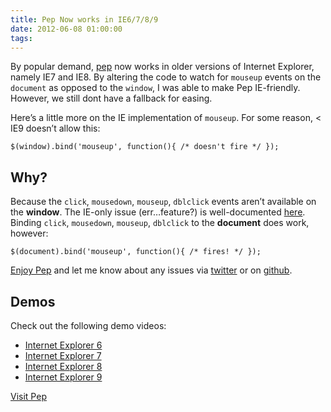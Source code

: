 ```yaml
---
title: Pep Now works in IE6/7/8/9
date: 2012-06-08 01:00:00
tags:
---
```


<p>By popular demand, <a href='http://pep.briangonzalez.org'>pep</a> now works in older versions of Internet Explorer, namely IE7 and IE8. By altering the code to watch for <code>mouseup</code> events on the <code>document</code> as opposed to the <code>window</code>, I was able to make Pep IE-friendly. However, we still dont have a fallback for easing.</p>

<p>Here&#8217;s a little more on the IE implementation of <code>mouseup</code>. For some reason, &lt; IE9 doesn&#8217;t allow this:</p>

<pre lang='javascript'><code class='javascript' lang='javascript'>$(window).bind(&#39;mouseup&#39;, function(){ /* doesn&#39;t fire */ });</code></pre>

<h2 id='why'>Why?</h2>

<p>Because the <code>click</code>, <code>mousedown</code>, <code>mouseup</code>, <code>dblclick</code> events aren&#8217;t available on the <strong>window</strong>. The IE-only issue (err&#8230;feature?) is well-documented <a href='http://www.quirksmode.org/dom/events/click.html'>here</a>. Binding <code>click</code>, <code>mousedown</code>, <code>mouseup</code>, <code>dblclick</code> to the <strong>document</strong> does work, however:</p>

<pre lang='javascript'><code class='javascript' lang='javascript'>$(document).bind(&#39;mouseup&#39;, function(){ /* fires! */ });</code></pre>

<p><a href='http://pep.briangonzalez.org'>Enjoy Pep</a> and let me know about any issues via <a href='https://twitter.com/brianmgonzalez'>twitter</a> or on <a href='https://github.com/briangonzalez/jquery.pep.js/issues?direction=desc&amp;sort=created&amp;state=open'>github</a>.</p>

<h2 id='demos'>Demos</h2>

<p>Check out the following demo videos:</p>

<ul>
<li><a href='https://www.youtube.com/watch?v=acc92L-Lhes'>Internet Explorer 6</a></li>

<li><a href='https://www.youtube.com/watch?v=8Qxo4q4ofVU'>Internet Explorer 7</a></li>

<li><a href='https://www.youtube.com/watch?v=WWKq3ovMbOQ'>Internet Explorer 8</a></li>

<li><a href='https://www.youtube.com/watch?v=xYxQdkyzDnI'>Internet Explorer 9</a></li>
</ul>

<p><a class='button' href='http://pep.briangonzalez.org'>Visit Pep</a></p>
